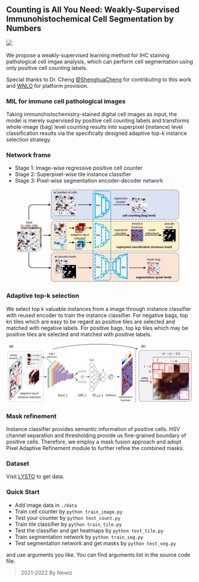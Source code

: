 ## Counting is All You Need: Weakly-Supervised Immunohistochemical Cell Segmentation by Numbers

<a href="https://pytorch.org/"><img src="https://img.shields.io/badge/PyTorch-v1.7.0-red.svg?logo=PyTorch&style=for-the-badge" /></a>

We propose a weakly-supervised learning method for IHC staining pathological cell 
imgae analysis, which can perform cell segmentation using only positive cell 
counting labels. 

Special thanks to Dr. Cheng [@ShenghuaCheng](https://github.com/ShenghuaCheng) for contributing to this work 
and [WNLO](http://wnlo.hust.edu.cn/) for platform provision. 

### MIL for immune cell pathological images

Taking immunohistochemistry-stained digital cell images as input, the model is merely
supervised by positive cell counting labels and transforms whole-image (bag) level 
counting results into superpixel (instance) level classification results via the 
specifically designed adaptive top-k instance selection strategy.

### Network frame

- Stage 1: Image-wise regressive positive cell counter
- Stage 2: Superpixel-wise tile instance classifier
- Stage 3: Pixel-wise segmentation encoder-decoder network

![](figures/network_frame.png)

### Adaptive top-k selection

We select top k valuable instances from a image through instance classifier with
reused encoder to train the instance classifier.
For negative bags, top kn tiles which are easy to be regard as positive tiles are
selected and matched with negative labels.
For positive bags, top kp tiles which may be positive tiles are selected and 
matched with positive labels.

![](figures/topk.png)

### Mask refinement

Instance classifier provides semantic information of positive cells. HSV channel 
separation and thresholding provide us fine-grained boundary of positive cells.
Therefore, we employ a mask fusion approach and adopt Pixel Adaptive Refinement
module to further refine the combined masks.

[//]: # (### Grand Challenge results)

[//]: # ()
[//]: # (Kappa = 0.9319, 4th in **Lymphocyte Assessment Hackathon** &#40;LYSTO&#41; Challenge. [Leaderboard]&#40;https://lysto.grand-challenge.org/evaluation/challenge/leaderboard/&#41;)

[//]: # ()
[//]: # (We also tested our localization method in [LYON19]&#40;https://lyon19.grand-challenge.org/&#41;. )

### Dataset

Visit [LYSTO](https://lysto.grand-challenge.org/) to get data.

### Quick Start

- Add image data in `./data`
- Train cell counter by `python train_image.py`
- Test your counter by `python test_count.py`
- Train tile classifier by `python train_tile.py`
- Test the classifier and get heatmaps by `python test_tile.py`
- Train segmentation network by `python train_seg.py`
- Test segmentation network and get masks by `python test_seg.py`

and use arguments you like. You can find arguments list in the source code file. 

[//]: # (### Citing)

[//]: # ()
[//]: # (... under construction ... stay tuned. )

> 2021-2022 By Newiz
